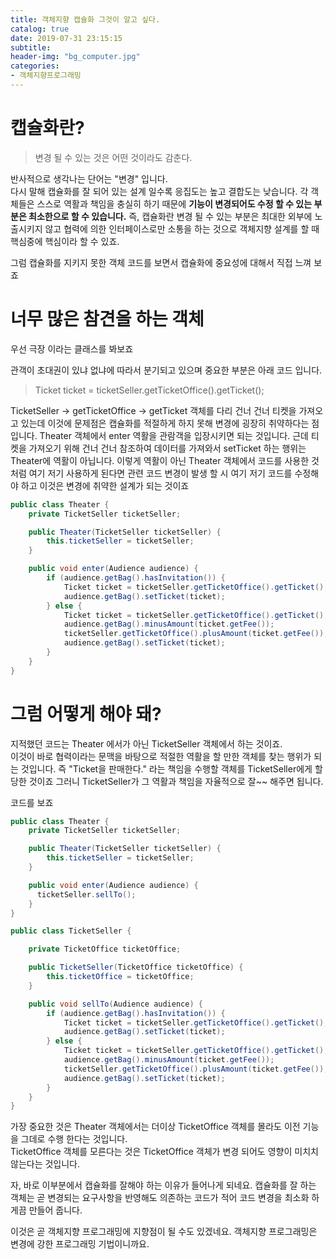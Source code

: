 ```yaml
---
title: 객체지향 캡슐화 그것이 알고 싶다.
catalog: true
date: 2019-07-31 23:15:15
subtitle: 
header-img: "bg_computer.jpg"
categories:
- 객체지향프로그래밍
---
```


# 캡슐화란?

> 변경 될 수 있는 것은 어떤 것이라도 감춘다.

반사적으로 생각나는 단어는 "변경" 입니다.  
다시 말해 캡슐화를 잘 되어 있는 설계 일수록 응집도는 높고 결합도는 낮습니다. 각 객체들은 스스로 역활과 책임을 충실히 하기 때문에 **기능이 변경되어도 수정 할 수 있는 부분은 최소한으로 할 수 있습니다.** 즉, 캡슐화란 변경 될 수 있는 부분은 최대한 외부에 노출시키지 않고 협력에 의한 인터페이스로만 소통을 하는 것으로 객체지향 설계를 할 때 핵심중에 핵심이라 할 수 있죠.

그럼 캡슐화를 지키지 못한 객체 코드를 보면서 캡슐화에 중요성에 대해서 직접 느껴 보죠

# 너무 많은 참견을 하는 객체

우선 극장 이라는 클래스를 봐보죠  

관객이 초대권이 있냐 없냐에 따라서 분기되고 있으며 중요한 부분은 아래 코드 입니다.
> Ticket ticket = ticketSeller.getTicketOffice().getTicket();

TicketSeller -> getTicketOffice -> getTicket 객체를 다리 건너 건너 티켓을 가져오고 있는데 이것에 문제점은 캡슐화를 적절하게 하지 못해 변경에 굉장히 취약하다는 점입니다. Theater 객체에서 enter 역활을 관람객을 입장시키면 되는 것입니다. 근데 티켓을 가져오기 위해 건너 건너 참조하여 데이터를 가져와서 setTicket 하는 행위는 Theater에 역활이 아닙니다. 이렇게 역활이 아닌 Theater 객체에서 코드를 사용한 것처럼 여기 저기 사용하게 된다면 관련 코드 변경이 발생 할 시 여기 저기 코드를 수정해야 하고 이것은 변경에 취약한 설계가 되는 것이죠

~~~ java
public class Theater {
    private TicketSeller ticketSeller;

    public Theater(TicketSeller ticketSeller) {
        this.ticketSeller = ticketSeller;
    }

    public void enter(Audience audience) {
        if (audience.getBag().hasInvitation()) {
            Ticket ticket = ticketSeller.getTicketOffice().getTicket();
            audience.getBag().setTicket(ticket);
        } else {
            Ticket ticket = ticketSeller.getTicketOffice().getTicket();
            audience.getBag().minusAmount(ticket.getFee());
            ticketSeller.getTicketOffice().plusAmount(ticket.getFee());
            audience.getBag().setTicket(ticket);
        }
    }
}
~~~

# 그럼 어떻게 해야 돼? 

지적했던 코드는 Theater 에서가 아닌 TicketSeller 객체에서 하는 것이죠.   
이것이 바로 협력이라는 문맥을 바탕으로 적절한 역활을 할 만한 객체를 찾는 행위가 되는 것입니다. 즉 "Ticket을 판매한다." 라는 책임을 수행할 객체를 TicketSeller에게 할당한 것이죠 그러니 TicketSeller가 그 역활과 책임을 자율적으로 잘~~ 해주면 됩니다.  

코드를 보죠

~~~ java
public class Theater {
    private TicketSeller ticketSeller;

    public Theater(TicketSeller ticketSeller) {
        this.ticketSeller = ticketSeller;
    }

    public void enter(Audience audience) {
      ticketSeller.sellTo();
    }
}
~~~

~~~ java
public class TicketSeller {

    private TicketOffice ticketOffice;

    public TicketSeller(TicketOffice ticketOffice) {
        this.ticketOffice = ticketOffice;
    }

    public void sellTo(Audience audience) {
        if (audience.getBag().hasInvitation()) {
            Ticket ticket = ticketSeller.getTicketOffice().getTicket();
            audience.getBag().setTicket(ticket);
        } else {
            Ticket ticket = ticketSeller.getTicketOffice().getTicket();
            audience.getBag().minusAmount(ticket.getFee());
            ticketSeller.getTicketOffice().plusAmount(ticket.getFee());
            audience.getBag().setTicket(ticket);
        }
    }
}
~~~

가장 중요한 것은 Theater 객체에서는 더이상 TicketOffice 객체를 몰라도 이전 기능을 그데로 수행 한다는 것입니다.  
TicketOffice 객체를 모른다는 것은 TicketOffice 객체가 변경 되어도 영향이 미치치 않는다는 것입니다.

자, 바로 이부분에서 캡슐화를 잘해야 하는 이유가 들어나게 되네요.
캡슐화를 잘 하는 객체는 곧 변경되는 요구사항을 반영해도 의존하는 코드가 적어 코드 변경을 최소화 하게끔 만들어 줍니다.  

이것은 곧 객체지향 프로그래밍에 지향점이 될 수도 있겠네요. 객체지향 프로그래밍은 변경에 강한 프로그래밍 기법이니까요.